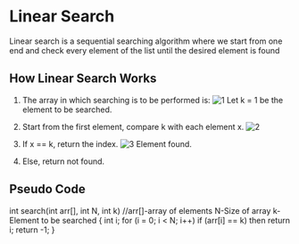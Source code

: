 # Linear Search

Linear search is a sequential searching algorithm where we start from one end and check every element of the list until the desired element is found

## How Linear Search Works

1. The array in which searching is to be performed is:
![1](https://cdn.programiz.com/sites/tutorial2program/files/linear-search-initial-array.png)
Let k = 1 be the element to be searched.

2. Start from the first element, compare k with each element x.
![2](https://cdn.programiz.com/sites/tutorial2program/files/linear-search-comparisons.png)

3. If x == k, return the index.
![3](https://cdn.programiz.com/sites/tutorial2program/files/linear-search-found.png)
Element found.

4. Else, return not found.

## Pseudo Code

int search(int arr[], int N, int k) //arr[]-array of elements N-Size of array k-Element to be searched
{
   int i;
   for (i = 0; i < N; i++)
      if (arr[i] == k) then
         return i;
   return -1;
}

